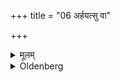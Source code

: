 +++
title = "06 अर्हयत्सु वा"

+++

<details><summary>मूलम्</summary>

अर्हयत्सु वा ६
</details>

<details><summary>Oldenberg</summary>

??
</details>

